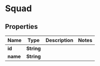 
# Squad

## Properties
Name | Type | Description | Notes
------------ | ------------- | ------------- | -------------
**id** | **String** |  | 
**name** | **String** |  | 




